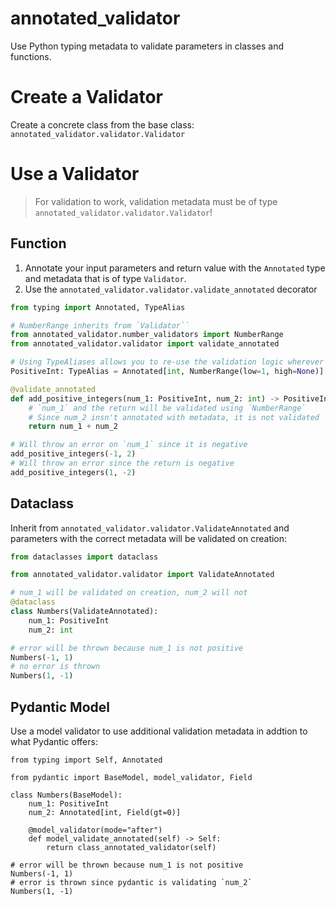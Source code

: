 # annotated_validator
Use Python typing metadata to validate parameters in classes and functions.

# Create a Validator
Create a concrete class from the base class: `annotated_validator.validator.Validator`

# Use a Validator
> For validation to work, validation metadata must be of type `annotated_validator.validator.Validator`!

## Function
1. Annotate your input parameters and return value with the `Annotated` type and metadata that is of type `Validator`.
1. Use the `annotated_validator.validator.validate_annotated` decorator

```python
from typing import Annotated, TypeAlias

# NumberRange inherits from `Validator``
from annotated_validator.number_validators import NumberRange
from annotated_validator.validator import validate_annotated

# Using TypeAliases allows you to re-use the validation logic wherever needed.
PositiveInt: TypeAlias = Annotated[int, NumberRange(low=1, high=None)]

@validate_annotated
def add_positive_integers(num_1: PositiveInt, num_2: int) -> PositiveInt:
    # `num_1` and the return will be validated using `NumberRange`
    # Since num_2 insn't annotated with metadata, it is not validated
    return num_1 + num_2

# Will throw an error on `num_1` since it is negative
add_positive_integers(-1, 2)
# Will throw an error since the return is negative
add_positive_integers(1, -2)
```

## Dataclass
Inherit from `annotated_validator.validator.ValidateAnnotated` and parameters with the correct metadata will be validated on creation:

```python
from dataclasses import dataclass

from annotated_validator.validator import ValidateAnnotated

# num_1 will be validated on creation, num_2 will not
@dataclass
class Numbers(ValidateAnnotated):
    num_1: PositiveInt
    num_2: int

# error will be thrown because num_1 is not positive
Numbers(-1, 1)
# no error is thrown
Numbers(1, -1)
```

## Pydantic Model
Use a model validator to use additional validation metadata in addtion to what Pydantic offers:

```
from typing import Self, Annotated

from pydantic import BaseModel, model_validator, Field

class Numbers(BaseModel):
    num_1: PositiveInt
    num_2: Annotated[int, Field(gt=0)]

    @model_validator(mode="after")
    def model_validate_annotated(self) -> Self:
        return class_annotated_validator(self)

# error will be thrown because num_1 is not positive
Numbers(-1, 1)
# error is thrown since pydantic is validating `num_2`
Numbers(1, -1)
```